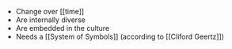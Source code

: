 - Change over [[time]]
- Are internally diverse
- Are embedded in the culture
- Needs a [[System of Symbols]] (according to [[Cliford Geertz]])